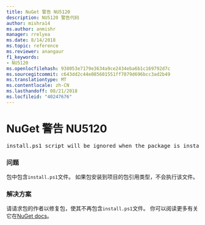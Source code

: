 ```yaml
---
title: NuGet 警告 NU5120
description: NU5120 警告代码
author: mishra14
ms.author: anmishr
manager: rrelyea
ms.date: 8/14/2018
ms.topic: reference
ms.reviewer: anangaur
f1_keywords:
- NU5120
ms.openlocfilehash: 938053e7179e3634a9ce2434eba6b1c169792d7c
ms.sourcegitcommit: c643dd2c44e085601551ff7079d696bcc3ad2b49
ms.translationtype: MT
ms.contentlocale: zh-CN
ms.lasthandoff: 08/21/2018
ms.locfileid: "40247676"
---
```

# <a name="nuget-warning-nu5120"></a>NuGet 警告 NU5120
<pre>install.ps1 script will be ignored when the package is installed after the migration.</pre>

### <a name="issue"></a>问题

包中包含`install.ps1`文件。 如果包安装到项目的包引用类型，不会执行该文件。


### <a name="solution"></a>解决方案

请请求包的作者以修复包，使其不再包含`install.ps1`文件。 你可以阅读更多有关它在[NuGet docs](https://docs.microsoft.com/en-us/nuget/reference/migrate-packages-config-to-package-reference)。


